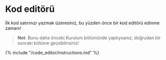 # Kod editörü

İlk kod satırınızı yazmak üzeresiniz, bu yüzden önce bir kod editörü edinme zamanı!

> **Not**: Bunu daha önceki Kurulum bölümünde yaptıysanız, doğrudan bir sonraki bölüme geçebilirsiniz!

{% include "/code_editor/instructions.md" %}

